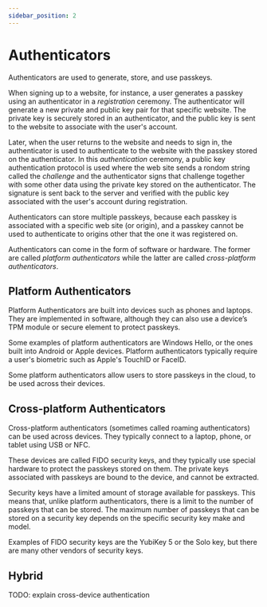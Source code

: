 ```yaml
---
sidebar_position: 2
---
```


# Authenticators

Authenticators are used to generate, store, and use passkeys.

When signing up to a website, for instance, a user generates a passkey using an authenticator in a _registration_ ceremony. The authenticator will generate a new private and public key pair for that specific website.
The private key is securely stored in an authenticator, and the public key is sent to the website to associate with the user's account.

Later, when the user returns to the website and needs to sign in, the authenticator is used to authenticate to the website with the passkey stored on the authenticator. In this _authentication_ ceremony, a public key authentication protocol is used where the web site sends a rondom string called the _challenge_ and the authenticator signs that challenge together with some other data using the private key stored on the authenticator. The signature is sent back to the server and verified with the public key associated with the user's account during registration.

Authenticators can store multiple passkeys, because each passkey is associated with a specific web site (or origin), and a passkey cannot be used to authenticate to origins other that the one it was registered on.

Authenticators can come in the form of software or hardware. The former are called _platform authenticators_ while the latter are called _cross-platform authenticators_. 

## Platform Authenticators

Platform Authenticators are built into devices such as phones and laptops. They are implemented in software, although they can also use a device’s TPM module or secure element to protect passkeys.

Some examples of platform authenticators are Windows Hello, or the ones built into Android or Apple devices.
Platform authenticators typically require a user's biometric such as Apple's TouchID or FaceID.

Some platform authenticators allow users to store passkeys in the cloud, to be used across their devices.

## Cross-platform Authenticators

Cross-platform authenticators (sometimes called roaming authenticators) can be used across devices. They typically connect to a laptop, phone, or tablet using USB or NFC.

These devices are called FIDO security keys, and they typically use special hardware to protect the passkeys stored on them. The private keys associated with passkeys are bound to the device, and cannot be extracted. 

Security keys have a limited amount of storage available for passkeys. This means that, unlike platform authenticators, there is a limit to the number of passkeys that can be stored. 
The maximum number of passkeys that can be stored on a security key depends on the specific security key make and model.

Examples of FIDO security keys are the YubiKey 5 or the Solo key, but there are many other vendors of security keys.

## Hybrid 

TODO: explain cross-device authentication